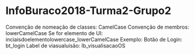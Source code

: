 # InfoBuraco2018-Turma2-Grupo2

Convenção de nomeação de classes: CamelCase
Convenção de membros: lowerCamelCase
Se for elemento de UI: inciaisdoelementolowercase_lowerCamelCase
Exemplo: Botão de Login: bt_login
         Label de viasualuisão: lb_visualisacaoOS
